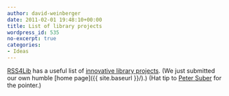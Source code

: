 ```yaml
---
author: david-weinberger
date: 2011-02-01 19:48:10+00:00
title: List of library projects
wordpress_id: 535
no-excerpt: true
categories:
- Ideas
---
```


[RSS4Lib](http://www.rss4lib.com) has a useful list of [innovative library projects](http://www.rss4lib.com/library-labs.html). (We just submitted our own humble [home page]({{ site.baseurl }}/).) (Hat tip to [Peter Suber](http://bit.ly/suber) for the pointer.)

